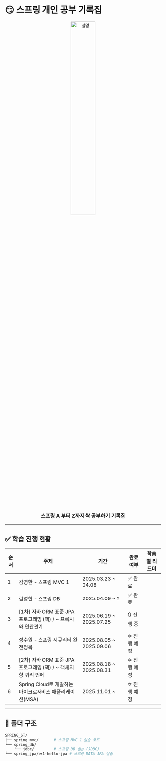 # 😏 스프링 개인 공부 기록집

<p align="center">
  <img src="https://github.com/user-attachments/assets/cd450c9f-3913-4bf2-acec-21dcef987171" width="40%" alt="설명">
</p>

<h3 align="center">
  스프링 A 부터 Z까지 싹 공부하기 기록집
</h3>

---

## ✅ 학습 진행 현황

| 순서 | 주제              | 기간           | 완료 여부 | 학습 별 리드미 |
|------|-------------------|----------------|-----------|-----------|
| 1    | 김영한 - 스프링 MVC 1      | 2025.03.23 ~ 04.08 | ✅ 완료 |  |
| 2    | 김영한 - 스프링 DB         | 2025.04.09 ~ ? | ✅ 완료 |  |
| 3    | [1차] 자바 ORM 표준 JPA 프로그래밍 (책) / ~ 프록시와 연관관계        | 2025.06.19 ~ 2025.07.25 | 🔃 진행 중 |  |
| 4    | 정수원 - 스프링 시큐리티 완전정복        | 2025.08.05 ~ 2025.09.06 | ✡️ 진행 예정 |  |
| 5    | [2차] 자바 ORM 표준 JPA 프로그래밍 (책) / ~ 객체지향 쿼리 언어        | 2025.08.18 ~ 2025.08.31 | ✡️ 진행 예정 |  |
| 6    | Spring Cloud로 개발하는 마이크로서비스 애플리케이션(MSA)        | 2025.11.01 ~ | ✡️ 진행 예정 |  |

---

## 📁 폴더 구조

```bash
SPRING_ST/
├── spring_mvc/       # 스프링 MVC 1 실습 코드
└── spring_db/
    └── jdbc/         # 스프링 DB 실습 (JDBC)
└── spring_jpa/ex1-hello-jpa # 스프링 DATA JPA 실습
```
